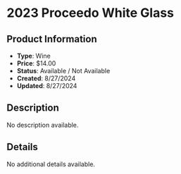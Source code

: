 # 2023 Proceedo White Glass

## Product Information
- **Type**: Wine
- **Price**: $14.00
- **Status**: Available / Not Available
- **Created**: 8/27/2024
- **Updated**: 8/27/2024

## Description
No description available.



## Details
No additional details available.
